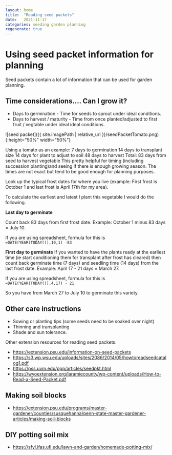```yaml
---
layout: home
title:  "Reading seed packets"
date:   2021-11-17
categories: seeding garden planning 
regenerate: true
---
```

# Using seed packet information for planning 
Seed packets contain a lot of information that can be used for garden planning.

## Time considerations....  Can I grow it?
- Days to germination - Time for seeds to sprout under ideal conditions. 
- Days to harvest / maturity -  Time from once planted/adjusted to first fruit / vegtable under ideal ideal conditions. <br>

![seed packet]({{ site.imagePath | relative_url }}/seedPacketTomato.png){:height="50%" width="50%"}
<br>

Using a tomato as an example:
    7 days to germination
    14 days to transplant size
    14 days for plant to adjust to soil
    48 days to harvest
    Total: 83 days from seed to harvest vegetable
This pretty helpful for timing (including succession planting)and seeing if there is enough growing season. The times are not exact but tend to be good enough for planning purposes.

Look up the typical frost dates for where you live (example: First frost is October 1 and last frost is April 17th for my area).

To calculate the earliest and latest I plant this vegetable I would do the following.

**Last day to germinate**

Count back 83 days from first frost date. Example: October 1 minus 83 days = July 10.
 
 If you are using spreadsheet, formula for this is<br>
 ```=DATE(YEAR(TODAY()),10,1) -83```

**First day to germinate**
If you wanted to have the plants ready at the earliest  time (ie start conditioning them for transplant after frost has cleared) then count back germinate time (7 days) and seedling time (14 days) from the last frost date.  Example: April 17 - 21 days = March 27.
 
 If you are using spreadsheet, formula for this is<br>
 ```=DATE(YEAR(TODAY()),4,17) - 21```

So you have from March 27 to July 10 to germinate this variety.

## Other care instructions
- Sowing or planting tips (some seeds need to be soaked over night)
- Thinning and transplanting
- Shade and sun tolerance.

Other extension resources for reading seed packets.
- https://extension.psu.edu/information-on-seed-packets
- https://s3.wp.wsu.edu/uploads/sites/2086/2014/05/howtoreadseedcatalog1.pdf
- https://pss.uvm.edu/ppp/articles/seedpkt.html
- https://wyoextension.org/laramiecounty/wp-content/uploads/How-to-Read-a-Seed-Packet.pdf


## Making soil blocks
- https://extension.psu.edu/programs/master-gardener/counties/susquehanna/penn-state-master-gardener-articles/making-soil-blocks

## DIY potting soil mix
- https://sfyl.ifas.ufl.edu/lawn-and-garden/homemade-potting-mix/